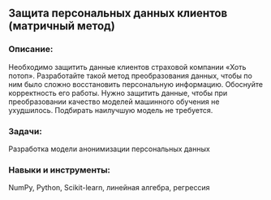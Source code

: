 ## Защита персональных данных клиентов (матричный метод)
### Описание:
Необходимо защитить данные клиентов страховой компании «Хоть потоп». Разработайте такой метод преобразования данных, чтобы по ним было сложно восстановить персональную информацию. Обоснуйте корректность его работы. Нужно защитить данные, чтобы при преобразовании качество моделей машинного обучения не ухудшилось. Подбирать наилучшую модель не требуется.
### Задачи:
Разработка модели анонимизации персональных данных
### Навыки и инструменты:
NumPy, Python, Scikit-learn, линейная алгебра, регрессия
 

